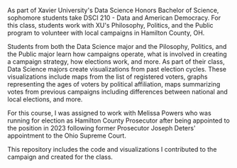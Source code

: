 As part of Xavier University's Data Science Honors Bachelor of Science, sophomore students take 
DSCI 210 - Data and American Democracy. For this class, students work with XU's Philosophy, Politics, 
and the Public program to volunteer with local campaigns in Hamilton County, OH. 

Students from both the Data Science major and the Pilosophy, Politics, and the Public major learn how 
campaigns operate, what is involved in creating a campaign strategy, how elections work, and more. As part 
of their class, Data Science majors create visualizations from past election cycles. These visualizations 
include maps from the list of registered voters, graphs representing the ages of voters by political affiliation,
maps summarizing votes from previous campaigns including differences between national and local elections, and more.

For this course, I was assigned to work with Melissa Powers who was running for election as Hamilton County 
Prosecutor after being appointed to the position in 2023 following former Prosecutor Joseph Deters'
appointment to the Ohio Supreme Court. 

This repository includes the code and visualizations I contributed to the campaign and created for the class. 

